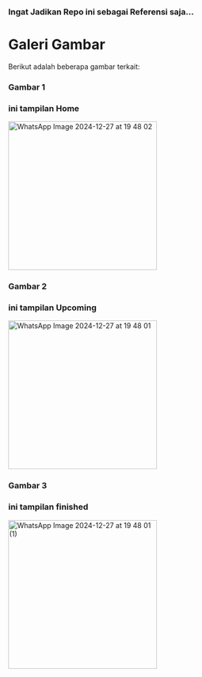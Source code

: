 ### Ingat Jadikan Repo ini sebagai Referensi saja...
# Galeri Gambar

Berikut adalah beberapa gambar terkait:

### Gambar 1
### ini tampilan Home
<img src="https://github.com/user-attachments/assets/8cac0d77-b37b-41a9-9212-7f97276d4f2a" alt="WhatsApp Image 2024-12-27 at 19 48 02" width="300"/>

### Gambar 2
### ini tampilan Upcoming
<img src="https://github.com/user-attachments/assets/9b734a56-890b-4e0c-9372-a276fa6dbf3f" alt="WhatsApp Image 2024-12-27 at 19 48 01" width="300"/>

### Gambar 3
### ini tampilan finished
<img src="https://github.com/user-attachments/assets/1b93fbf3-1bc1-4482-9621-77723957d8d8" alt="WhatsApp Image 2024-12-27 at 19 48 01 (1)" width="300"/>

